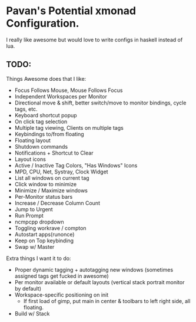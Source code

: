 # Pavan's Potential xmonad Configuration.

I really like awesome but would love to write configs in haskell instead of
lua.


## TODO:

Things Awesome does that I like:

* Focus Follows Mouse, Mouse Follows Focus
* Independent Workspaces per Monitor
* Directional move & shift, better switch/move to monitor bindings, cycle tags, etc.
* Keyboard shortcut popup
* On click tag selection
* Multiple tag viewing, Clients on multiple tags
* Keybindings to/from floating
* Floating layout
* Shutdown commands
* Notifications + Shortcut to Clear
* Layout icons
* Active / Inactive Tag Colors, "Has Windows" Icons
* MPD, CPU, Net, Systray, Clock Widget
* List all windows on current tag
* Click window to minimize
* Minimize / Maximize windows
* Per-Monitor status bars
* Increase / Decrease Column Count
* Jump to Urgent
* Run Prompt
* ncmpcpp dropdown
* Toggling workrave / compton
* Autostart apps(runonce)
* Keep on Top keybinding
* Swap w/ Master

Extra things I want it to do:

* Proper dynamic tagging + autotagging new windows
  (sometimes assigned tags get fucked in awesome)
* Per monitor available or default layouts
  (vertical stack portrait monitor by default)
* Workspace-specific positioning on init
    * If first load of gimp, put main in center & toolbars to left right side,
      all floating.
* Build w/ Stack
